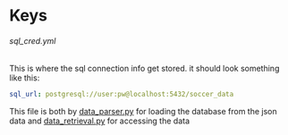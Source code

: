 # Keys



###### sql_cred.yml
This is where the sql connection info get stored. it should look something like this: 
```yaml
sql_url: postgresql://user:pw@localhost:5432/soccer_data
```
This file is both by [data_parser.py](../scripts/data_parser.py) for loading the database from the 
json data and [data_retrieval.py](../scripts/data_retrieval.py) for accessing the data